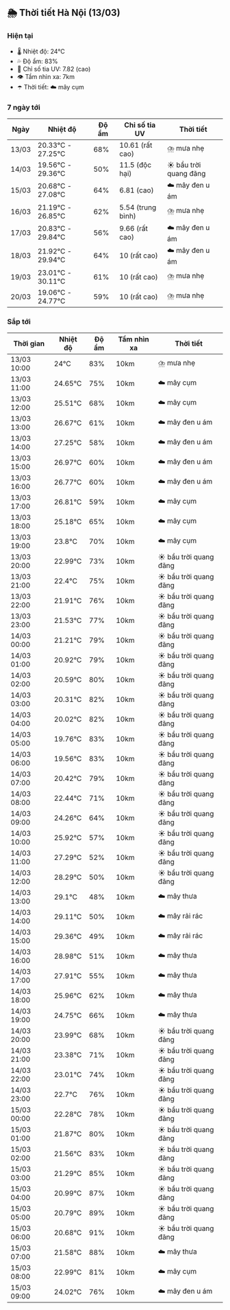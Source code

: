 ## 🌦️ Thời tiết Hà Nội (13/03)

### Hiện tại

- 🌡️ Nhiệt độ: 24℃
- 💦 Độ ẩm: 83%
- 🌟 Chỉ số tia UV: 7.82 (cao)
- 👁️ Tầm nhìn xa: 7km
- ☂️ Thời tiết: ☁️ mây cụm

### 7 ngày tới

| Ngày | Nhiệt độ | Độ ẩm | Chỉ số tia UV | Thời tiết |
| --- | --- | --- | --- | --- |
| 13/03 | 20.33℃ - 27.25℃ | 68% | 10.61 (rất cao) | ⛈️ mưa nhẹ |
| 14/03 | 19.56℃ - 29.36℃ | 50% | 11.5 (độc hại) | ☀️ bầu trời quang đãng |
| 15/03 | 20.68℃ - 27.08℃ | 64% | 6.81 (cao) | ☁️ mây đen u ám |
| 16/03 | 21.19℃ - 26.85℃ | 62% | 5.54 (trung bình) | ⛈️ mưa nhẹ |
| 17/03 | 20.83℃ - 29.84℃ | 56% | 9.66 (rất cao) | ☁️ mây đen u ám |
| 18/03 | 21.92℃ - 29.94℃ | 64% | 10 (rất cao) | ☁️ mây đen u ám |
| 19/03 | 23.01℃ - 30.11℃ | 61% | 10 (rất cao) | ⛈️ mưa nhẹ |
| 20/03 | 19.06℃ - 24.77℃ | 59% | 10 (rất cao) | ⛈️ mưa nhẹ |

### Sắp tới

| Thời gian | Nhiệt độ | Độ ẩm | Tầm nhìn xa | Thời tiết |
| --- | --- | --- | --- | --- |
| 13/03 10:00 | 24℃ | 83% | 10km | ⛈️ mưa nhẹ |
| 13/03 11:00 | 24.65℃ | 75% | 10km | ☁️ mây cụm |
| 13/03 12:00 | 25.51℃ | 68% | 10km | ☁️ mây cụm |
| 13/03 13:00 | 26.67℃ | 61% | 10km | ☁️ mây đen u ám |
| 13/03 14:00 | 27.25℃ | 58% | 10km | ☁️ mây đen u ám |
| 13/03 15:00 | 26.97℃ | 60% | 10km | ☁️ mây đen u ám |
| 13/03 16:00 | 26.77℃ | 60% | 10km | ☁️ mây đen u ám |
| 13/03 17:00 | 26.81℃ | 59% | 10km | ☁️ mây cụm |
| 13/03 18:00 | 25.18℃ | 65% | 10km | ☁️ mây cụm |
| 13/03 19:00 | 23.8℃ | 70% | 10km | ☁️ mây cụm |
| 13/03 20:00 | 22.99℃ | 73% | 10km | ☀️ bầu trời quang đãng |
| 13/03 21:00 | 22.4℃ | 75% | 10km | ☀️ bầu trời quang đãng |
| 13/03 22:00 | 21.91℃ | 76% | 10km | ☀️ bầu trời quang đãng |
| 13/03 23:00 | 21.53℃ | 77% | 10km | ☀️ bầu trời quang đãng |
| 14/03 00:00 | 21.21℃ | 79% | 10km | ☀️ bầu trời quang đãng |
| 14/03 01:00 | 20.92℃ | 79% | 10km | ☀️ bầu trời quang đãng |
| 14/03 02:00 | 20.59℃ | 80% | 10km | ☀️ bầu trời quang đãng |
| 14/03 03:00 | 20.31℃ | 82% | 10km | ☀️ bầu trời quang đãng |
| 14/03 04:00 | 20.02℃ | 82% | 10km | ☀️ bầu trời quang đãng |
| 14/03 05:00 | 19.76℃ | 83% | 10km | ☀️ bầu trời quang đãng |
| 14/03 06:00 | 19.56℃ | 83% | 10km | ☀️ bầu trời quang đãng |
| 14/03 07:00 | 20.42℃ | 79% | 10km | ☀️ bầu trời quang đãng |
| 14/03 08:00 | 22.44℃ | 71% | 10km | ☀️ bầu trời quang đãng |
| 14/03 09:00 | 24.26℃ | 64% | 10km | ☀️ bầu trời quang đãng |
| 14/03 10:00 | 25.92℃ | 57% | 10km | ☀️ bầu trời quang đãng |
| 14/03 11:00 | 27.29℃ | 52% | 10km | ☀️ bầu trời quang đãng |
| 14/03 12:00 | 28.29℃ | 50% | 10km | ☀️ bầu trời quang đãng |
| 14/03 13:00 | 29.1℃ | 48% | 10km | ☁️ mây thưa |
| 14/03 14:00 | 29.11℃ | 50% | 10km | ☁️ mây rải rác |
| 14/03 15:00 | 29.36℃ | 49% | 10km | ☁️ mây rải rác |
| 14/03 16:00 | 28.98℃ | 51% | 10km | ☁️ mây thưa |
| 14/03 17:00 | 27.91℃ | 55% | 10km | ☁️ mây thưa |
| 14/03 18:00 | 25.96℃ | 62% | 10km | ☁️ mây thưa |
| 14/03 19:00 | 24.75℃ | 66% | 10km | ☁️ mây thưa |
| 14/03 20:00 | 23.99℃ | 68% | 10km | ☀️ bầu trời quang đãng |
| 14/03 21:00 | 23.38℃ | 71% | 10km | ☀️ bầu trời quang đãng |
| 14/03 22:00 | 23.01℃ | 74% | 10km | ☀️ bầu trời quang đãng |
| 14/03 23:00 | 22.7℃ | 76% | 10km | ☀️ bầu trời quang đãng |
| 15/03 00:00 | 22.28℃ | 78% | 10km | ☀️ bầu trời quang đãng |
| 15/03 01:00 | 21.87℃ | 80% | 10km | ☀️ bầu trời quang đãng |
| 15/03 02:00 | 21.56℃ | 83% | 10km | ☀️ bầu trời quang đãng |
| 15/03 03:00 | 21.29℃ | 85% | 10km | ☀️ bầu trời quang đãng |
| 15/03 04:00 | 20.99℃ | 87% | 10km | ☀️ bầu trời quang đãng |
| 15/03 05:00 | 20.79℃ | 89% | 10km | ☀️ bầu trời quang đãng |
| 15/03 06:00 | 20.68℃ | 91% | 10km | ☀️ bầu trời quang đãng |
| 15/03 07:00 | 21.58℃ | 88% | 10km | ☁️ mây thưa |
| 15/03 08:00 | 22.99℃ | 81% | 10km | ☁️ mây cụm |
| 15/03 09:00 | 24.02℃ | 76% | 10km | ☁️ mây đen u ám |
